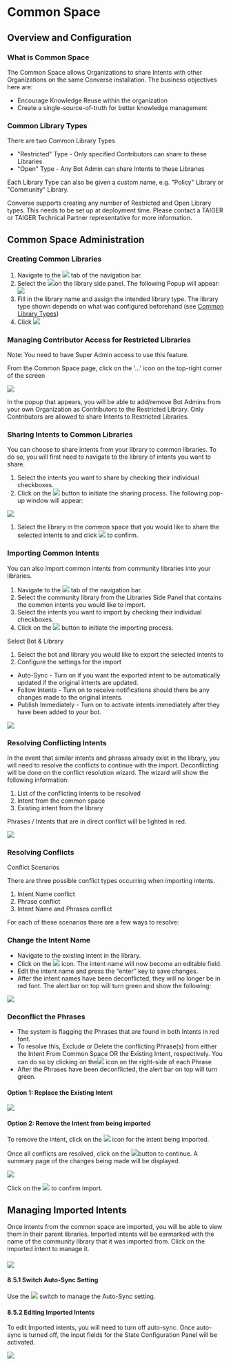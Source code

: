 # Common Space

## Overview and Configuration

### What is Common Space

The Common Space allows Organizations to share Intents with other Organizations on the same Converse installation. The business objectives here are:

* Encourage Knowledge Reuse within the organization
* Create a single-source-of-truth for better knowledge management

### Common Library Types

There are two Common Library Types

* "Restricted" Type - Only specified Contributors can share to these Libraries
* "Open" Type - Any Bot Admin can share Intents to these Libraries

Each Library Type can also be given a custom name, e.g. "Policy" Library or "Community" Library.

Converse supports creating any number of Restricted and Open Library types. This needs to be set up at deployment time. Please contact a TAIGER or TAIGER Technical Partner representative for more information.

## Common Space Administration

### Creating Common Libraries

1. Navigate to the ![](../.gitbook/assets/158.png) tab of the navigation bar.
2. Select the ![](../.gitbook/assets/159.png)on the library side panel. The following Popup will appear:![](../.gitbook/assets/160.png)
3. Fill in the library name and assign the intended library type. The library type shown depends on what was configured beforehand \(see [Common Library Types](common-space.md#common-library-types)\)
4. Click ![](../.gitbook/assets/161.png)

### Managing Contributor Access for Restricted Libraries

Note: You need to have Super Admin access to use this feature.

From the Common Space page, click on the '...' icon on the top-right corner of the screen

![](../.gitbook/assets/162.png)

In the popup that appears, you will be able to add/remove Bot Admins from your own Organization as Contributors to the Restricted Library. Only Contributors are allowed to share Intents to Restricted Libraries.

### Sharing Intents to Common Libraries

You can choose to share intents from your library to common libraries. To do so, you will first need to navigate to the library of intents you want to share.

1. Select the intents you want to share by checking their individual checkboxes.
2. Click on the ![](../.gitbook/assets/163.png) button to initiate the sharing process. The following pop-up window will appear:

![](../.gitbook/assets/164.png)

1. Select the library in the common space that you would like to share the selected intents to and click ![](../.gitbook/assets/165.png) to confirm.

### Importing Common Intents

You can also import common intents from community libraries into your libraries.

1. Navigate to the ![](../.gitbook/assets/166.png) tab of the navigation bar.
2. Select the community library from the Libraries Side Panel that contains the common intents you would like to import.
3. Select the intents you want to import by checking their individual checkboxes.
4. Click on the ![](../.gitbook/assets/167.png) button to initiate the importing process.

Select Bot & Library

1. Select the bot and library you would like to export the selected intents to
2. Configure the settings for the import

* Auto-Sync - Turn on if you want the exported intent to be automatically updated if the original intents are updated.
* Follow Intents - Turn on to receive notifications should there be any changes made to the original intents.
* Publish Immediately - Turn on to activate intents immediately after they have been added to your bot.

![](../.gitbook/assets/168.png)

### Resolving Conflicting Intents

In the event that similar intents and phrases already exist in the library, you will need to resolve the conflicts to continue with the import. Deconflicting will be done on the conflict resolution wizard. The wizard will show the following information:

1. List of the conflicting intents to be resolved
2. Intent from the common space
3. Existing intent from the library

Phrases / Intents that are in direct conflict will be lighted in red.

![](../.gitbook/assets/169.png)

### Resolving Conflicts

Conflict Scenarios

There are three possible conflict types occurring when importing intents.

1. Intent Name conflict
2. Phrase conflict
3. Intent Name and Phrases conflict

For each of these scenarios there are a few ways to resolve:

### **Change the Intent Name**

* Navigate to the existing intent in the library.
* Click on the ![](../.gitbook/assets/170.png) icon. The intent name will now become an editable field.
* Edit the intent name and press the “enter” key to save changes.
* After the intent names have been deconflicted, they will no longer be in red font. The alert bar on top will turn green and show the following:

![](../.gitbook/assets/171.png)

### **Deconflict the Phrases**

* The system is flagging the Phrases that are found in both Intents in red font.
* To resolve this, Exclude or Delete the conflicting Phrase\(s\) from either the Intent From Common Space OR the Existing Intent, respectively. You can do so by clicking on the![](../.gitbook/assets/172.png) icon on the right-side of each Phrase
* After the Phrases have been deconflicted, the alert bar on top will turn green.

#### **Option 1: Replace the Existing Intent**

![](../.gitbook/assets/175.png)

#### **Option 2: Remove the Intent from being imported**

To remove the intent, click on the ![](../.gitbook/assets/176.png) icon for the intent being imported.

Once all conflicts are resolved, click on the ![](../.gitbook/assets/177.png)button to continue. A summary page of the changes being made will be displayed.

![](../.gitbook/assets/178.png)

Click on the ![](../.gitbook/assets/179.png) to confirm import.

## Managing Imported Intents

Once intents from the common space are imported, you will be able to view them in their parent libraries. Imported intents will be earmarked with the name of the community library that it was imported from. Click on the imported intent to manage it.

#### ![](../.gitbook/assets/180.png)

#### 8.5.1 Switch Auto-Sync Setting

Use the ![](../.gitbook/assets/181.png) switch to manage the Auto-Sync setting.

#### 8.5.2 Editing Imported Intents

To edit Imported intents, you will need to turn off auto-sync. Once auto-sync is turned off, the input fields for the State Configuration Panel will be activated.

![](../.gitbook/assets/182.png)

